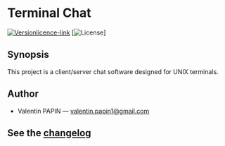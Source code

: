 # Terminal Chat

[![Version](https://img.shields.io/badge/version-1.0.0-blue.svg)][changelog][licence-link]
[![License](https://img.shields.io/aur/license/yaourt.svg)]

## Synopsis

This project is a client/server chat software designed for UNIX terminals.<br>

## Author

* Valentin PAPIN &mdash; <a href="mailto:valentin.papin1@gmail.com">valentin.papin1@gmail.com</a>

## See the [changelog]

[changelog]: ./CHANGELOG.md
[licence-link]: ./LICENCE
